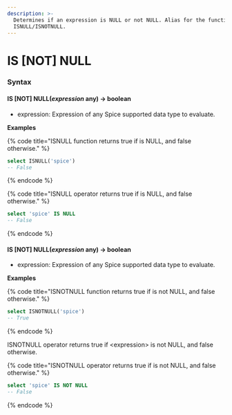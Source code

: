 ```yaml
---
description: >-
  Determines if an expression is NULL or not NULL. Alias for the function
  ISNULL/ISNOTNULL.
---
```


# IS \[NOT] NULL

### Syntax <a href="#syntax" id="syntax"></a>

#### IS \[NOT] NULL(_expression_ any) → boolean <a href="#is-not-nullexpression-any--boolean" id="is-not-nullexpression-any--boolean"></a>

* expression: Expression of any Spice supported data type to evaluate.

**Examples**

{% code title="ISNULL function returns true if <expression> is NULL, and false otherwise." %}
```sql
select ISNULL('spice')
-- False
```
{% endcode %}

{% code title="ISNULL operator returns true if <expression> is NULL, and false otherwise." %}
```sql
select 'spice' IS NULL
-- False
```
{% endcode %}

#### IS \[NOT] NULL(_expression_ any) → boolean <a href="#is-not-nullexpression-any--boolean-1" id="is-not-nullexpression-any--boolean-1"></a>

* expression: Expression of any Spice supported data type to evaluate.

**Examples**

{% code title="ISNOTNULL function returns true if <expression> is not NULL, and false otherwise." %}
```sql
select ISNOTNULL('spice')
-- True
```
{% endcode %}

ISNOTNULL operator returns true if \<expression> is not NULL, and false otherwise.

{% code title="ISNOTNULL operator returns true if <expression> is not NULL, and false otherwise." %}
```sql
select 'spice' IS NOT NULL
-- False
```
{% endcode %}
